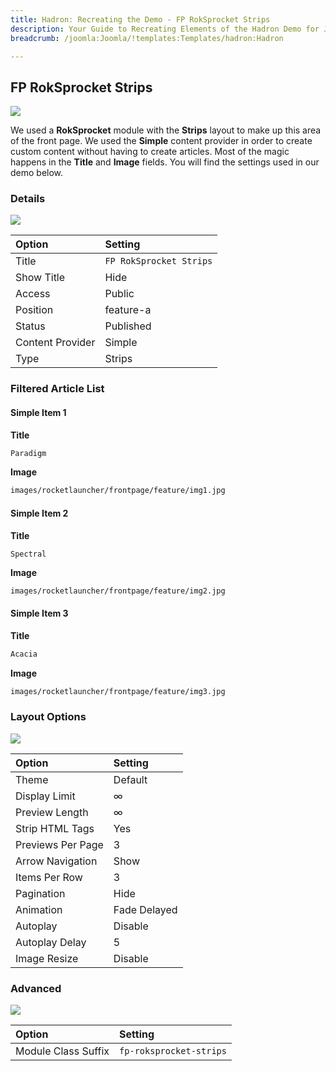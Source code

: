 ```yaml
---
title: Hadron: Recreating the Demo - FP RokSprocket Strips
description: Your Guide to Recreating Elements of the Hadron Demo for Joomla
breadcrumb: /joomla:Joomla/!templates:Templates/hadron:Hadron

---
```


FP RokSprocket Strips
-----

![][demo]

We used a **RokSprocket** module with the **Strips** layout to make up this area of the front page. We used the **Simple** content provider in order to create custom content without having to create articles. Most of the magic happens in the **Title** and **Image** fields. You will find the settings used in our demo below.

### Details

![][demo2]

| Option           | Setting                 |  
| :--------------- | :---------------------- |  
| Title            | `FP RokSprocket Strips` |  
| Show Title       | Hide                    |  
| Access           | Public                  |  
| Position         | feature-a               |  
| Status           | Published               |  
| Content Provider | Simple                  |  
| Type             | Strips                  |  

### Filtered Article List

#### Simple Item 1

**Title**

~~~ .html
Paradigm
~~~

**Image**

~~~ .html
images/rocketlauncher/frontpage/feature/img1.jpg
~~~

#### Simple Item 2

**Title**

~~~
Spectral
~~~

**Image**

~~~ .html
images/rocketlauncher/frontpage/feature/img2.jpg
~~~

#### Simple Item 3

**Title**

~~~ .html
Acacia
~~~

**Image**

~~~ .html
images/rocketlauncher/frontpage/feature/img3.jpg
~~~

### Layout Options

![][demo3]

| Option            | Setting              |  
| :---------------- | :------------------- |  
| Theme             | Default              |  
| Display Limit     | ∞                    |  
| Preview Length    | ∞                    |  
| Strip HTML Tags   | Yes                  |  
| Previews Per Page | 3                    | 
| Arrow Navigation  | Show                 |   
| Items Per Row     | 3                    |  
| Pagination        | Hide                 |  
| Animation         | Fade Delayed         |  
| Autoplay          | Disable              |  
| Autoplay Delay    | 5                    |  
| Image Resize      | Disable              |  

### Advanced

![][demo4]

| Option              | Setting                 |  
| :------------------ | :---------------------- |  
| Module Class Suffix | `fp-roksprocket-strips` |

[demo]: assets/demo_3.jpeg
[demo2]: assets/strips_1.jpeg
[demo3]: assets/strips_2.jpeg
[demo4]: assets/strips_3.jpeg
